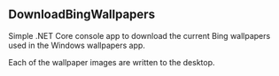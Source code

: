## DownloadBingWallpapers

Simple .NET Core console app to download the current Bing wallpapers used in the Windows wallpapers app.

Each of the wallpaper images are written to the desktop.
